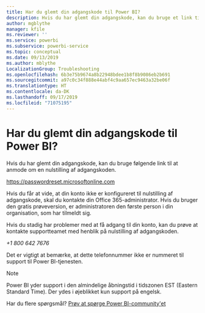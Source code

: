 ```yaml
---
title: Har du glemt din adgangskode til Power BI?
description: Hvis du har glemt din adgangskode, kan du bruge et link til at anmode om nulstilling af adgangskoden.
author: mgblythe
manager: kfile
ms.reviewer: ''
ms.service: powerbi
ms.subservice: powerbi-service
ms.topic: conceptual
ms.date: 09/13/2019
ms.author: mblythe
LocalizationGroup: Troubleshooting
ms.openlocfilehash: 6b3e75b9674a8b22948bdee1b8f8b9086eb2b691
ms.sourcegitcommit: a97c0c34f888e44abf4c9aa657ec9463a32be06f
ms.translationtype: HT
ms.contentlocale: da-DK
ms.lasthandoff: 09/17/2019
ms.locfileid: "71075195"
---
```

# <a name="forgot-your-password-for-power-bi"></a>Har du glemt din adgangskode til Power BI?

Hvis du har glemt din adgangskode, kan du bruge følgende link til at anmode om en nulstilling af adgangskoden.

<https://passwordreset.microsoftonline.com>

Hvis du får at vide, at din konto ikke er konfigureret til nulstilling af adgangskode, skal du kontakte din Office 365-administrator. Hvis du bruger den gratis prøveversion, er administratoren den første person i din organisation, som har tilmeldt sig.

Hvis du stadig har problemer med at få adgang til din konto, kan du prøve at kontakte supportteamet med henblik på nulstilling af adgangskoden.

*+1 800 642 7676*

Det er vigtigt at bemærke, at dette telefonnummer ikke er nummeret til support til Power BI-tjenesten.

> [!NOTE]
> Power BI yder support i den almindelige åbningstid i tidszonen EST (Eastern Standard Time). Der ydes i øjeblikket kun support på engelsk.

Har du flere spørgsmål? [Prøv at spørge Power BI-community'et](http://community.powerbi.com/)